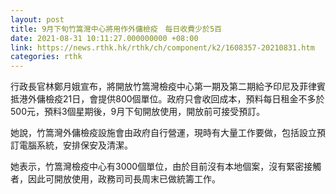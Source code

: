 ```yaml
---
layout: post
title: 9月下旬竹篙灣中心將用作外傭檢疫　每日收費少於5百
date: 2021-08-31 10:11:27.000000000 +08:00
link: https://news.rthk.hk/rthk/ch/component/k2/1608357-20210831.htm
categories: rthk
---
```


行政長官林鄭月娥宣布，將開放竹篙灣檢疫中心第一期及第二期給予印尼及菲律賓抵港外傭檢疫21日，會提供800個單位。政府只會收回成本，預料每日租金不多於500元，預料3個星期後，9月下旬開放使用，開放前可接受預訂。

她說，竹篙灣外傭檢疫設施會由政府自行營運，現時有大量工作要做，包括設立預訂電腦系統，安排保安及清潔。

她表示，竹篙灣檢疫中心有3000個單位，由於目前沒有本地個案，沒有緊密接觸者，因此可開放使用，政務司司長周末已做統籌工作。
